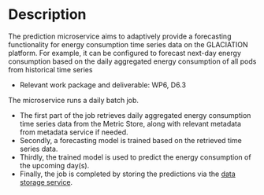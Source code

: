 # Description
The prediction microservice aims to adaptively provide a forecasting functionality for
energy consumption time series data on the GLACIATION platform. For example, it
can be configured to forecast next-day energy consumption based on the daily
aggregated energy consumption of all pods from historical time series
* Relevant work package and deliverable: WP6, D6.3

The microservice runs a daily batch job. 
* The first part of
the job retrieves daily aggregated energy consumption time series data from the Metric
Store, along with relevant metadata from metadata service if needed.
* Secondly, a forecasting model is trained based on the retrieved time series data.
* Thirdly, the trained model is used to predict the energy consumption of the upcoming day(s).
* Finally, the job is completed by storing the predictions via the [data storage service](https://github.com/glaciation-heu/glaciation-data-storage-service).
